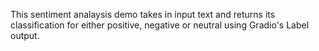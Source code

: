This sentiment analaysis demo takes in input text and returns its classification for either positive, negative or neutral using Gradio's Label output.
